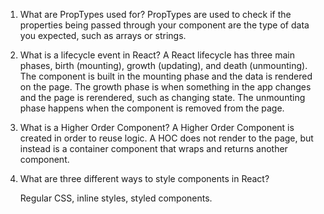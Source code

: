 1.  What are PropTypes used for?
    PropTypes are used to check if the properties being passed through your component are the type of data you expected, such as arrays or strings.

1.  What is a lifecycle event in React?
    A React lifecycle has three main phases, birth (mounting), growth (updating), and death (unmounting). The component is built in the mounting phase and the data is rendered on the page. The growth phase is when something in the app changes and the page is rerendered, such as changing state. The unmounting phase happens when the component is removed from the page.

1.  What is a Higher Order Component?
    A Higher Order Component is created in order to reuse logic. A HOC does not render to the page, but instead is a container component that wraps and returns another component.

1.  What are three different ways to style components in React?

    Regular CSS, inline styles, styled components.

